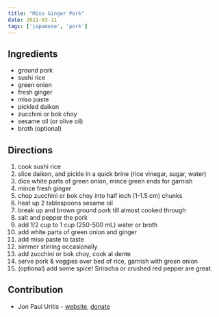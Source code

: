 ```yaml
---
title: "Miso Ginger Pork"
date: 2021-03-11
tags: ['japanese', 'pork']
---
```


## Ingredients

- ground pork
- sushi rice
- green onion
- fresh ginger
- miso paste
- pickled daikon
- zucchini or bok choy
- sesame oil (or olive oil)
- broth (optional)

## Directions

1. cook sushi rice
2. slice daikon, and pickle in a quick brine (rice vinegar, sugar, water)
3. dice white parts of green onion, mince green ends for garnish
4. mince fresh ginger
5. chop zucchini or bok choy into half inch (1-1.5 cm) chunks
6. heat up 2 tablespoons sesame oil
7. break up and brown ground pork till almost cooked through
8. salt and pepper the pork
9. add 1/2 cup to 1 cup (250-500 mL) water or broth
10. add white parts of green onion and ginger
11. add miso paste to taste
12. simmer stirring occasionally
13. add zucchini or bok choy, cook al dente
14. serve pork & veggies over bed of rice, garnish with green onion
15. (optional) add some spice! Sriracha or crushed red pepper are great.

## Contribution

- Jon Paul Uritis - [website](https://jonpauluritis.com), [donate](http://paypal.me/jppope)
